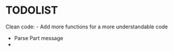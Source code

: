 # TODOLIST

Clean code:
    - Add more functions for a more understandable code

- Parse Part message
- 
